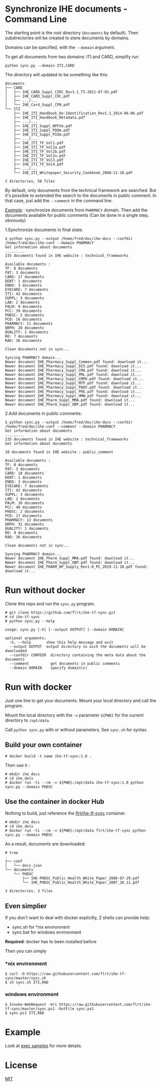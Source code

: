 Synchronize IHE documents - Command Line
========================================

The starting point is the root directory (`documents` by default).
Then subdirectories will be created to store documents by domains.

Domains can be specified, with the `--domain` argument.

To get all documents from two domains: ITI and CARD, simplify run

    python sync.py --domain ITI,CARD


The directory will updated to be something like this: 


    documents
    ├── CARD
    │   ├── IHE_CARD_Suppl_CIRC_Rev1-1_TI-2011-07-01.pdf
    │   ├── IHE_CARD_Suppl_CRC.pdf
    │   ├── .../...
    │   └── IHE_Card_Suppl_CPN.pdf
    └── ITI
        ├── IHE_ITI_Handbook_De-Identification_Rev1.1_2014-06-06.pdf
        ├── IHE_ITI_Handbook_Metadata.pdf
        ├── .../...
        ├── IHE_ITI_Suppl_NPFSm.pdf
        ├── IHE_ITI_Suppl_PDQm.pdf
        ├── IHE_ITI_Suppl_PIXm.pdf
        ├── .../...
        ├── IHE_ITI_TF_Vol1.pdf
        ├── IHE_ITI_TF_Vol2a.pdf
        ├── IHE_ITI_TF_Vol2b.pdf
        ├── IHE_ITI_TF_Vol2x.pdf
        ├── IHE_ITI_TF_Vol3.pdf
        ├── IHE_ITI_TF_Vol4.pdf
        ├── .../...
        └── IHE_ITI_Whitepaper_Security_Cookbook_2008-11-10.pdf

    2 directories, 58 files

By default, only documents from the technical framework are searched. But it's possible to extended the search to the documents in public comment. In that case, just add the `--comment` in the command line.

[*Example*](#example-comment) : synchronize documents from `PHARMACY` domain. Then add the documents available for public comments (Can be done in a single step, obviously)

1.Synchronize documents in final state:



    $ python sync.py --output /home/fred/doc/ihe-docs --confdir /home/fred/doc/ihe-conf --domain PHARMACY
    Get information about documents
    .........
    235 documents found in IHE website : technical_frameworks

    Available documents :
    TF: 8 documents
    PAT: 3 documents
    CARD: 17 documents
    DENT: 1 documents
    ENDO: 3 documents
    EYECARE: 7 documents
    ITI: 42 documents
    SUPPL: 3 documents
    LAB: 2 documents
    PALM: 9 documents
    PCC: 39 documents
    PHDSC: 2 documents
    PCD: 16 documents
    PHARMACY: 11 documents
    QRPH: 28 documents
    QUALITY: 1 documents
    RO: 7 documents
    RAD: 36 documents

    Clean documents not in sync...

    Syncing PHARMACY domain...
    Newer document IHE_Pharmacy_Suppl_Common.pdf found: download it...
    Newer document IHE_Pharmacy_Suppl_DIS.pdf found: download it...
    Newer document IHE_Pharmacy_Suppl_CMA.pdf found: download it...
    Newer document IHE_Pharmacy_Suppl_PML.pdf found: download it...
    Newer document IHE_Pharmacy_Suppl_CMPD.pdf found: download it...
    Newer document IHE_Pharmacy_Suppl_MTP.pdf found: download it...
    Newer document IHE_Pharmacy_Suppl_PADV.pdf found: download it...
    Newer document IHE_Pharmacy_Suppl_PRE.pdf found: download it...
    Newer document IHE_Pharmacy_Suppl_HMW.pdf found: download it...
    Newer document IHE_Pharm_Suppl_MMA.pdf found: download it...
    Newer document IHE_Pharm_Suppl_UBP.pdf found: download it...
    

2.Add documents in public comments:



    $ python sync.py --output /home/fred/doc/ihe-docs --confdir /home/fred/doc/ihe-conf --comment --domain PHARMACY
    Get information about documents
    .........
    235 documents found in IHE website : technical_frameworks
    Get information about documents

    10 documents found in IHE website : public_comment

    Available documents :
    TF: 8 documents
    PAT: 3 documents
    CARD: 18 documents
    DENT: 1 documents
    ENDO: 3 documents
    EYECARE: 7 documents
    ITI: 42 documents
    SUPPL: 3 documents
    LAB: 2 documents
    PALM: 10 documents
    PCC: 40 documents
    PHDSC: 2 documents
    PCD: 17 documents
    PHARMACY: 12 documents
    QRPH: 31 documents
    QUALITY: 1 documents
    RO: 9 documents
    RAD: 36 documents

    Clean documents not in sync...

    Syncing PHARMACY domain...
    Newer document IHE_Pharm_Suppl_MMA.pdf found: download it...
    Newer document IHE_Pharm_Suppl_UBP.pdf found: download it...
    Newer document IHE_PHARM_WP_Supply_Rev1-0_PC_2019-11-18.pdf found: download it...

# Run without docker
Clone this repo and run the `sync.py` program.


    # git clone https://github.com/flrt/ihe-tf-sync.git
    # cd ihe-tf-sync
    # python sync.py --help
    
    usage: sync.py [-h] [--output OUTPUT] [--domain DOMAIN]
    
    optional arguments:
      -h, --help       show this help message and exit
      --output OUTPUT  output directory in wich the documents will be downloaded
      --confdir CONFDIR  directory containing the meta data about the documents
      --comment          get documents in public comments
      --domain DOMAIN    specify domain(s)


# Run with docker

Just one line to get your documents. Mount your local directory and call the program.

Mount the local directory with the `-v` parameter `${PWD}` for the current directory to `/opt/data`.

Call `python sync.py` with or without parameters. See `sync.sh` for syntax.

## Build your own container

    # docker build -t name ihe-tf-sync:1.0 .

Then use it :
    
    # mkdir ihe_docs
    # cd ihe_docs
    # docker run -ti --rm -v ${PWD}:/opt/data ihe-tf-sync:1.0 python sync.py --domain PHDSC

## Use the container in docker Hub
Nothing to build, just reference the [flrt/ihe-tf-sync](https://hub.docker.com/r/flrt/ihe-tf-sync/) container.

    # mkdir ihe_docs
    # cd ihe_docs
    # docker run -ti --rm -v ${PWD}:/opt/data flrt/ihe-tf-sync python sync.py --domain PHDSC


As a result, documents are downloaded:

    # tree
    .
    ├── conf
    │   └── docs.json
    └── documents
        └── PHDSC
            ├── IHE-PHDSC_Public_Health_White_Paper_2008-07-29.pdf
            └── IHE_PHDSC_Public_Health_White_Paper_2007_10_11.pdf

    3 directories, 3 files

## Even simplier
If you don't want to deal with docker explicitly, 2 shells can provide help:

- sync.sh for *nix environment
- sync.bat for windows environment

**Required**: docker has to been installed before

Then you can simply
 
### *nix environment 

    $ curl -O https://raw.githubusercontent.com/flrt/ihe-tf-sync/master/sync.sh
    $ sh sync.sh ITI,RAD

### windows environment

    $ Invoke-WebRequest -Uri https://raw.githubusercontent.com/flrt/ihe-tf-sync/master/sync.ps1 -OutFile sync.ps1 
    $ sync.ps1 ITI,RAD   

# Example
Look at [exec samples](exec.md) for more details.

# License 

[MIT](LICENSE) 

